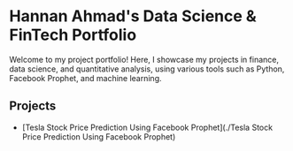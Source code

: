 # Hannan Ahmad's Data Science & FinTech Portfolio

Welcome to my project portfolio! Here, I showcase my projects in finance, data science, and quantitative analysis, using various tools such as Python, Facebook Prophet, and machine learning.

## Projects

- [Tesla Stock Price Prediction Using Facebook Prophet](./Tesla Stock Price Prediction Using Facebook Prophet)

